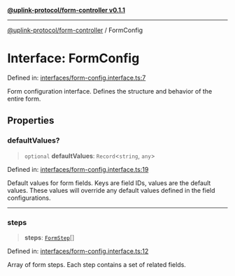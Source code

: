 [**@uplink-protocol/form-controller v0.1.1**](../README.md)

***

[@uplink-protocol/form-controller](../globals.md) / FormConfig

# Interface: FormConfig

Defined in: [interfaces/form-config.interface.ts:7](https://github.com/jmkcoder/uplink-protocol-form-controller/blob/3be0707852a25b5a0095411b2a880ebe20f7683e/src/interfaces/form-config.interface.ts#L7)

Form configuration interface.
Defines the structure and behavior of the entire form.

## Properties

### defaultValues?

> `optional` **defaultValues**: `Record`\<`string`, `any`\>

Defined in: [interfaces/form-config.interface.ts:19](https://github.com/jmkcoder/uplink-protocol-form-controller/blob/3be0707852a25b5a0095411b2a880ebe20f7683e/src/interfaces/form-config.interface.ts#L19)

Default values for form fields.
Keys are field IDs, values are the default values.
These values will override any default values defined in the field configurations.

***

### steps

> **steps**: [`FormStep`](FormStep.md)[]

Defined in: [interfaces/form-config.interface.ts:12](https://github.com/jmkcoder/uplink-protocol-form-controller/blob/3be0707852a25b5a0095411b2a880ebe20f7683e/src/interfaces/form-config.interface.ts#L12)

Array of form steps.
Each step contains a set of related fields.
